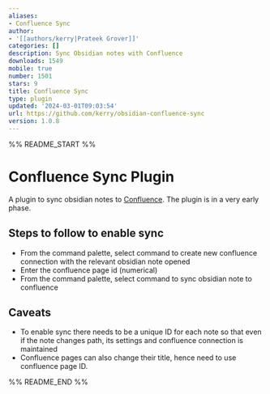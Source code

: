 ```yaml
---
aliases:
- Confluence Sync
author:
- '[[authors/kerry|Prateek Grover]]'
categories: []
description: Sync Obsidian notes with Confluence
downloads: 1549
mobile: true
number: 1501
stars: 9
title: Confluence Sync
type: plugin
updated: '2024-03-01T09:03:54'
url: https://github.com/kerry/obsidian-confluence-sync
version: 1.0.8
---
```


%% README_START %%

# Confluence Sync Plugin

A plugin to sync obsidian notes to [Confluence](https://www.atlassian.com/software/confluence). The plugin is in a very early phase.

## Steps to follow to enable sync

- From the command palette, select command to create new confluence connection with the relevant obsidian note opened
- Enter the confluence page id (numerical)
- From the command palette, select command to sync obsidian note to confluence

## Caveats

- To enable sync there needs to be a unique ID for each note so that even if the note changes path, its settings and confluence connection is maintained
- Confluence pages can also change their title, hence need to use confluence page ID.


%% README_END %%